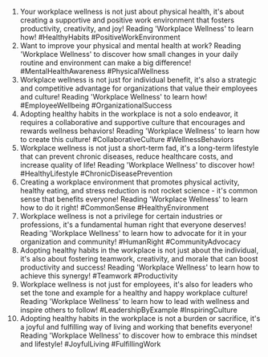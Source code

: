 1. Your workplace wellness is not just about physical health, it's about creating a supportive and positive work environment that fosters productivity, creativity, and joy! Reading 'Workplace Wellness' to learn how! #HealthyHabits #PositiveWorkEnvironment
2. Want to improve your physical and mental health at work? Reading 'Workplace Wellness' to discover how small changes in your daily routine and environment can make a big difference! #MentalHealthAwareness #PhysicalWellness
3. Workplace wellness is not just for individual benefit, it's also a strategic and competitive advantage for organizations that value their employees and culture! Reading 'Workplace Wellness' to learn how! #EmployeeWellbeing #OrganizationalSuccess
4. Adopting healthy habits in the workplace is not a solo endeavor, it requires a collaborative and supportive culture that encourages and rewards wellness behaviors! Reading 'Workplace Wellness' to learn how to create this culture! #CollaborativeCulture #WellnessBehaviors
5. Workplace wellness is not just a short-term fad, it's a long-term lifestyle that can prevent chronic diseases, reduce healthcare costs, and increase quality of life! Reading 'Workplace Wellness' to discover how! #HealthyLifestyle #ChronicDiseasePrevention
6. Creating a workplace environment that promotes physical activity, healthy eating, and stress reduction is not rocket science - it's common sense that benefits everyone! Reading 'Workplace Wellness' to learn how to do it right! #CommonSense #HealthyEnvironment
7. Workplace wellness is not a privilege for certain industries or professions, it's a fundamental human right that everyone deserves! Reading 'Workplace Wellness' to learn how to advocate for it in your organization and community! #HumanRight #CommunityAdvocacy
8. Adopting healthy habits in the workplace is not just about the individual, it's also about fostering teamwork, creativity, and morale that can boost productivity and success! Reading 'Workplace Wellness' to learn how to achieve this synergy! #Teamwork #Productivity
9. Workplace wellness is not just for employees, it's also for leaders who set the tone and example for a healthy and happy workplace culture! Reading 'Workplace Wellness' to learn how to lead with wellness and inspire others to follow! #LeadershipByExample #InspiringCulture
10. Adopting healthy habits in the workplace is not a burden or sacrifice, it's a joyful and fulfilling way of living and working that benefits everyone! Reading 'Workplace Wellness' to discover how to embrace this mindset and lifestyle! #JoyfulLiving #FulfillingWork